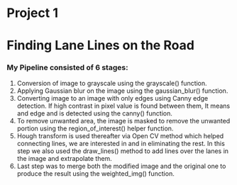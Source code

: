 # Project 1

# Finding Lane Lines on the Road

### My Pipeline consisted of 6 stages:

1. Conversion of image to grayscale using the grayscale() function.
2. Applying Gaussian blur on the image using the gaussian_blur() function.
3. Converting image to an image with only edges using Canny edge detection. If high contrast in pixel value is found between
them, It means and edge and is detected using the canny() function.
4. To remove unwanted area, the image is masked to remove the unwanted portion using the region_of_interest() helper function.
5. Hough transform is used thereafter via Open CV method which helped connecting lines, we are interested in and in eliminating the rest. In this step we also used the draw_lines() method to add lines over the lanes in the image and extrapolate them.
6. Last step was to merge both the modified image and the original one to produce the result using the weighted_img() function.
